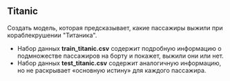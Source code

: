 ## Titanic
 
Создать модель, которая предсказывает, какие пассажиры выжили при кораблекрушении "Титаника".
* Набор данных **train_titanic.csv** содержит подробную информацию о подмножестве пассажиров на борту и покажет, выжили они или нет.
* Набор данных **test_titanic.csv** содержит аналогичную информацию, но не раскрывает «основную истину» для каждого пассажира. 
